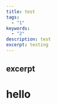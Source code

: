 ```yaml
---
title: test
tags:
  - "1"
keywords:
  - "2"
description: test
excerpt: testing
---
```

excerpt
---

# hello
